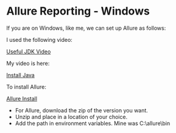# Allure Reporting - Windows

If you are on Windows, like me, we can set up Allure as follows:

I used the following video:

[Useful JDK Video](https://www.youtube.com/watch?v=-O4QVijnA7Y)

My video is here:

[Install Java](https://youtu.be/rSBF74Ydm58)

To install Allure: 

[Allure Install](https://www.youtube.com/watch?v=Y4S2UUPsNP4)

- For Allure, download the zip of the version you want.
- Unzip and place in a location of your choice.
- Add the path in environment variables. Mine was C:\allure\bin
<br>